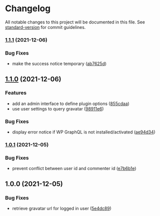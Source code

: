 # Changelog

All notable changes to this project will be documented in this file. See [standard-version](https://github.com/conventional-changelog/standard-version) for commit guidelines.

### [1.1.1](https://github.com/ArmandPhilippot/wp-graphql-gravatar/compare/v1.1.0...v1.1.1) (2021-12-06)

### Bug Fixes

-   make the success notice temporary ([ab7625d](https://github.com/ArmandPhilippot/wp-graphql-gravatar/commit/ab7625de32b8d1897b283270ed36104ea9666e33))

## [1.1.0](https://github.com/ArmandPhilippot/wp-graphql-gravatar/compare/v1.0.1...v1.1.0) (2021-12-06)

### Features

-   add an admin interface to define plugin options ([855cdaa](https://github.com/ArmandPhilippot/wp-graphql-gravatar/commit/855cdaa00f1751b6e28985d77c1291bcd43ea157))
-   use user settings to query gravatar ([98911e6](https://github.com/ArmandPhilippot/wp-graphql-gravatar/commit/98911e6c7f657deae3f93177616d392d5c4cf621))

### Bug Fixes

-   display error notice if WP GraphQL is not installed/activated ([ae94d34](https://github.com/ArmandPhilippot/wp-graphql-gravatar/commit/ae94d34b14cd49696bcbabc6099419bee1018eca))

### [1.0.1](https://github.com/ArmandPhilippot/wp-graphql-gravatar/compare/v1.0.0...v1.0.1) (2021-12-05)

### Bug Fixes

-   prevent conflict between user id and commenter id ([e7b6b1e](https://github.com/ArmandPhilippot/wp-graphql-gravatar/commit/e7b6b1e0a1ef2aa939b9e4c34f4e181d4c1f769d))

## 1.0.0 (2021-12-05)

### Bug Fixes

-   retrieve gravatar url for logged in user ([5e4dc89](https://github.com/ArmandPhilippot/wp-graphql-gravatar/commit/5e4dc89c3c6b145891156234a54ff4ea59aae327))
